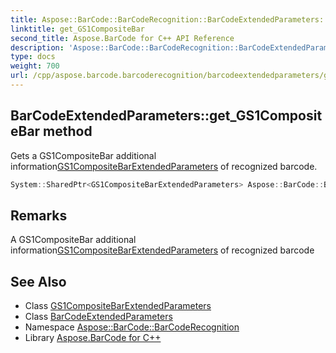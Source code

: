 ```yaml
---
title: Aspose::BarCode::BarCodeRecognition::BarCodeExtendedParameters::get_GS1CompositeBar method
linktitle: get_GS1CompositeBar
second_title: Aspose.BarCode for C++ API Reference
description: 'Aspose::BarCode::BarCodeRecognition::BarCodeExtendedParameters::get_GS1CompositeBar method. Gets a GS1CompositeBar additional informationGS1CompositeBarExtendedParameters of recognized barcode in C++.'
type: docs
weight: 700
url: /cpp/aspose.barcode.barcoderecognition/barcodeextendedparameters/get_gs1compositebar/
---
```

## BarCodeExtendedParameters::get_GS1CompositeBar method


Gets a GS1CompositeBar additional information[GS1CompositeBarExtendedParameters](../../gs1compositebarextendedparameters/) of recognized barcode.

```cpp
System::SharedPtr<GS1CompositeBarExtendedParameters> Aspose::BarCode::BarCodeRecognition::BarCodeExtendedParameters::get_GS1CompositeBar()
```

## Remarks


A GS1CompositeBar additional information[GS1CompositeBarExtendedParameters](../../gs1compositebarextendedparameters/) of recognized barcode



## See Also

* Class [GS1CompositeBarExtendedParameters](../../gs1compositebarextendedparameters/)
* Class [BarCodeExtendedParameters](../)
* Namespace [Aspose::BarCode::BarCodeRecognition](../../)
* Library [Aspose.BarCode for C++](../../../)
